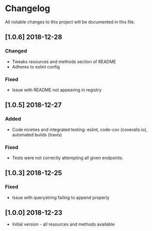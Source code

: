 # Changelog
All notable changes to this project will be documented in this file.

## [1.0.6] 2018-12-28
### Changed
- Tweaks resources and methods section of README
- Adheres to eslint config

### Fixed
- Issue with README not appearing in registry

## [1.0.5] 2018-12-27
### Added
- Code niceties and integrated testing: eslint, code-cov (coveralls.io), automated builds (travis)

### Fixed
- Tests were not correctly attempting all given endpoints.

## [1.0.3] 2018-12-25
### Fixed
- Issue with querystring failing to append properly

## [1.0.0] 2018-12-23
- Initial version - all resources and methods available